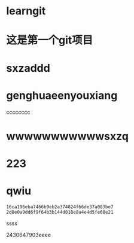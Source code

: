 # learngit

# 这是第一个git项目

# sxzaddd

# genghuaeenyouxiang

cccccccc



# wwwwwwwwwwwsxzq



# 223

# qwiu

```
16ca196eba7466b9eb2a374824f66de37a083be7
2d8e0a9dd6f9f64b3b144d018e8a4e4d5fe68e21
```
ssss

2430647903eeee